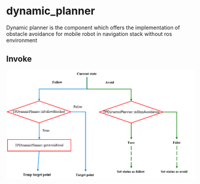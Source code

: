 # dynamic_planner

Dynamic planner is the component which offers the implementation of obstacle avoidance for mobile robot in navigation stack without ros environment  
  
## Invoke  
![](https://github.com/hust-arms/dynamic_planner/blob/master/assets/dynamic_planner_interface_invoke.png)   
